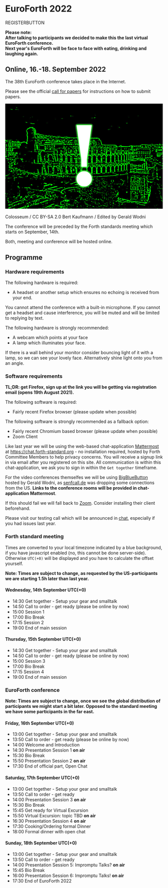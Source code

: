 # EuroForth 2022
REGISTERBUTTON

__Please note:  
After talking to participants we decided to make this the last virtual EuroForth conference.  
Next year's EuroForth will be  face to face with eating, drinking and laughing again.__

## Online, 16.-18. September 2022
The 38th EuroForth conference takes place in the Internet.

Please see the official [call for papers](http://www.euroforth.org/ef22/cfp.html) for instructions on how to submit papers.

![Colosseum / CC BY-SA 2.0 Bert Kaufmann / Edited by Gerald Wodni](/images/2022/colosseum-online.jpg)

Colosseum / CC BY-SA 2.0 Bert Kaufmann / Edited by Gerald Wodni

The conference will be preceded by the Forth standards meeting which starts on September, 14th.

Both, meeting and conference will be hosted online.

## Programme

### Hardware requirements
The following hardware is required:
- A headset or another setup which ensures no echoing is received from your end.

You cannot attend the conference with a built-in microphone. If you cannot get a headset and cause interference, you will be muted and will be limited to replying by text.

The following hardware is strongly recommended:
- A webcam which points at your face
- A lamp which illuminates your face.

If there is a wall behind your monitor consider bouncing light of it with a lamp, so we can see your lovely face. Alternatively shine light onto you from an angle.

### Software requirements

__TL;DR: get Firefox, sign up at the link you will be getting via registration email (opens 19th August 2021).__

The following software is required:
- Fairly recent Firefox browser (please update when possible)

The following software is strongly recommended as a fallback option:
- Fairly recent Chromium based browser (please update when possible)
- Zoom Client

Like last year we will be using the web-based chat-application [Mattermost](https://mattermost.com/) at https://chat.forth-standard.org - no installation required, hosted by Forth Committee Members to help privacy concerns.
You will receive a signup link in via email after you registered on this site.
All communication is within this chat-application, we ask you to sign in within the `Get together` timeframe.

For the video conferences themselfes we will be using [BigBlueButton](https://bigbluebutton.org/) hosted by Gerald Wodni, as [senfcall.de](https://senfcall.de/) was dropping some connections from the US.
__Links to the conference rooms will be provided in chat-application Mattermost__.

If this should fail we will fall back to [Zoom](https://zoom.us/). Consider installing their client beforehand.

Please visit our testing call which will be announced in [chat](https://chat.forth-standard.org/), especially if you had issues last year.

### Forth standard meeting
Times are converted to your local timezone indicated by a blue background, if you have javascript enabled (no, this cannot be done server-side). \
Otherwise `UTC(+0)` will be displayed and you have to calculate the offset yourself.

__Note: Times are subject to change, as requested by the US-participants we are starting 1.5h later than last year.__
#### Wednesday, 14th September UTC(+0)
- 14:30 Get together - Setup your gear and smalltalk
- 14:50 Call to order - get ready (please be online by now)
- 15:00 Session 1
- 17:00 Bio Break
- 17:15 Session 2
- 19:00 End of main session

#### Thursday, 15th September UTC(+0)
- 14:30 Get together - Setup your gear and smalltalk
- 14:50 Call to order - get ready (please be online by now)
- 15:00 Session 3
- 17:00 Bio Break
- 17:15 Session 4
- 19:00 End of main session

### EuroForth conference
__Note: Times are subject to change, once we see the global distribution of participants we might start a bit later. Opposed to the standard meeting we have some participants in the far east.__
#### Friday, 16th September UTC(+0)
- 13:00 Get together - Setup your gear and smalltalk
- 13:50 Call to order - get ready (please be online by now)
- 14:00 Welcome and Introduction
- 14:30 Presentation Session 1 **on air**
- 15:30 Bio Break
- 15:50 Presentation Session 2 **on air**
- 17:30 End of official part, Open Chat

#### Saturday, 17th September UTC(+0)
- 13:00 Get together - Setup your gear and smalltalk
- 13:50 Call to order - get ready
- 14:00 Presentation Session 3 **on air**
- 15:30 Bio Break
- 15:45 Get ready for Virtual Excursion
- 15:50 Virtual Excursion: topic TBD **on air**
- 16:30 Presentation Session 4 **on air**
- 17:30 Cooking/Ordering formal Dinner
- 18:00 Formal dinner with open chat

#### Sunday, 18th September UTC(+0)
- 13:00 Get together - Setup your gear and smalltalk
- 13:50 Call to order - get ready
- 14:00 Presentation Session 5: Impromptu Talks? **on air**
- 15:45 Bio Break
- 16:00 Presentation Session 6: Impromptu Talks! **on air**
- 17:30 End of EuroForth 2022



<!--
## Registration process

The following procedure is very different from previous years, please bear with us.

1. Please register if you want to attend, also if you do not know yet if you will be able to attend. Registrations this year are not binding until the prepayment has been received, see below.
2. The decision for __`Rome`/`Online`__ will be announced on __20th July__ 13:37
    - If __`Online`__ is decided, the conference and the standards meeting will be held online, on the same dates.
    - If __`Rome`__ is decided, proceed to 3.
3. Please transfer at least 30% of your total as soon as possible, it must arrive on our account by 3rd August to ensure your room reservation (required by the hotel - we are forwarding the collective payment). Feel free to transfer the full sum right away, should we need to cancel at short notice, we will return all but the 30% downpayment to the hotel. Please transfer the remainder to arrive no later than 31st August.
4. We assume that the conference can now take place and the pandemic is nothing more but a conversational topic.
5. If however the conference has to be cancelled because of a _2nd wave_ or the like, the conference will be moved to 2021, your 30% down payment are not refundable in that case, but will be valid for the next year in the same hotel.

If you have any open questions to this process, do not hesitate to email us ( Claudia -dot- Wodni on Gmail, Subject: "EuroForth 2020 Registration").

__Registration opens on 20th July__
-->
